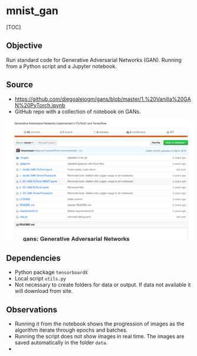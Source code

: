 # mnist_gan

[TOC]

## Objective
Run standard code for Generative Adversarial Networks (GAN). Running from a Python script and a Jupyter notebook.

## Source
* https://github.com/diegoalejogm/gans/blob/master/1.%20Vanilla%20GAN%20PyTorch.ipynb
* GitHub repo with a collection of notebook on GANs.

![1568395059131](README.assets/1568395059131.png)



## Dependencies

* Python package `tensorboardX`
* Local script `utils.py`
* Not necessary to create folders for data or output. If data not available it will download from site.

## Observations

* Running it from the notebook shows the progression of images as the algorithm iterate through epochs and batches.
* Running the script does not show images in real time. The images are saved automatically in the folder `data`.
* 